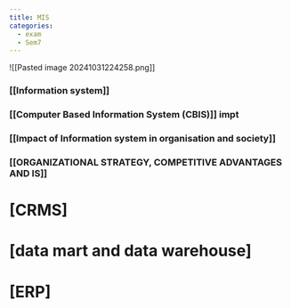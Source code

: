 ```yaml
---
title: MIS
categories:
  - exam
  - Sem7
---
```


![[Pasted image 20241031224258.png]]

### [[Information system]]
### [[Computer Based Information System (CBIS)]]  impt

### [[Impact of Information system in organisation and society]]

### [[ORGANIZATIONAL STRATEGY, COMPETITIVE ADVANTAGES AND IS]]


# [CRMS]

# [data mart and data warehouse]

# [ERP]


